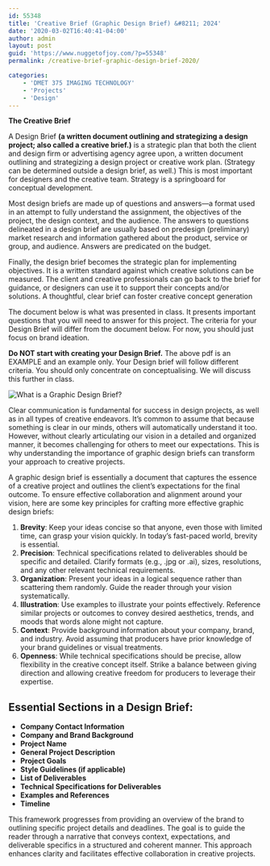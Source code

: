 ```yaml
---
id: 55348
title: 'Creative Brief (Graphic Design Brief) &#8211; 2024'
date: '2020-03-02T16:40:41-04:00'
author: admin
layout: post
guid: 'https://www.nuggetofjoy.com/?p=55348'
permalink: /creative-brief-graphic-design-brief-2020/

categories:
    - 'DMET 375 IMAGING TECHNOLOGY'
    - 'Projects'
    - 'Design'
---
```


**The Creative Brief**

A Design Brief **(a written document outlining and strategizing a design project; also called a creative brief.)** is a strategic plan that both the client and design firm or advertising agency agree upon, a written document outlining and strategizing a design project or creative work plan. (Strategy can be determined outside a design brief, as well.) This is most important for designers and the creative team. Strategy is a springboard for conceptual development.

Most design briefs are made up of questions and answers—a format used in an attempt to fully understand the assignment, the objectives of the project, the design context, and the audience. The answers to questions delineated in a design brief are usually based on predesign (preliminary) market research and information gathered about the product, service or group, and audience. Answers are predicated on the budget.

Finally, the design brief becomes the strategic plan for implementing objectives. It is a written standard against which creative solutions can be measured. The client and creative professionals can go back to the brief for guidance, or designers can use it to support their concepts and/or solutions. A thoughtful, clear brief can foster creative concept generation

The document below is what was presented in class. It presents important questions that you will need to answer for this project. The criteria for your Design Brief will differ from the document below. For now, you should just focus on brand ideation.

**Do NOT start with creating your Design Brief.** The above pdf is an EXAMPLE and an example only. Your Design brief will follow different criteria. You should only concentrate on conceptualising. We will discuss this further in class.

![What is a Graphic Design Brief?](https://image-control-storage.s3.amazonaws.com/2019/06/18143628/51021.pic_-15.jpg)

Clear communication is fundamental for success in design projects, as well as in all types of creative endeavors. It’s common to assume that because something is clear in our minds, others will automatically understand it too. However, without clearly articulating our vision in a detailed and organized manner, it becomes challenging for others to meet our expectations. This is why understanding the importance of graphic design briefs can transform your approach to creative projects.

A graphic design brief is essentially a document that captures the essence of a creative project and outlines the client’s expectations for the final outcome. To ensure effective collaboration and alignment around your vision, here are some key principles for crafting more effective graphic design briefs:

1. **Brevity**: Keep your ideas concise so that anyone, even those with limited time, can grasp your vision quickly. In today’s fast-paced world, brevity is essential.
2. **Precision**: Technical specifications related to deliverables should be specific and detailed. Clarify formats (e.g., .jpg or .ai), sizes, resolutions, and any other relevant technical requirements.
3. **Organization**: Present your ideas in a logical sequence rather than scattering them randomly. Guide the reader through your vision systematically.
4. **Illustration**: Use examples to illustrate your points effectively. Reference similar projects or outcomes to convey desired aesthetics, trends, and moods that words alone might not capture.
5. **Context**: Provide background information about your company, brand, and industry. Avoid assuming that producers have prior knowledge of your brand guidelines or visual treatments.
6. **Openness**: While technical specifications should be precise, allow flexibility in the creative concept itself. Strike a balance between giving direction and allowing creative freedom for producers to leverage their expertise.

## **Essential Sections in a Design Brief**:

- **Company Contact Information**
- **Company and Brand Background**
- **Project Name**
- **General Project Description**
- **Project Goals**
- **Style Guidelines (if applicable)**
- **List of Deliverables**
- **Technical Specifications for Deliverables**
- **Examples and References**
- **Timeline**

This framework progresses from providing an overview of the brand to outlining specific project details and deadlines. The goal is to guide the reader through a narrative that conveys context, expectations, and deliverable specifics in a structured and coherent manner. This approach enhances clarity and facilitates effective collaboration in creative projects.